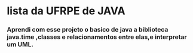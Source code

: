 # lista da UFRPE de JAVA
### Aprendi com esse projeto o basico de java a biblioteca java.time ,classes e relacionamentos entre elas,e interpretar um UML.

